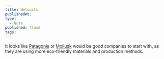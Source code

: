 ```yaml
---
title: Wetsuits
publishedAt:
type:
  - Note
published: flase
tags:
---
```


It looks like [Patagonia](https://www.patagonia.com/shop/mens-wetsuits) or [Mollusk](https://mollusksurfshop.com/pages/wetsuits) would be good companies to start with, as they are using more eco-friendly materials and production methods.
